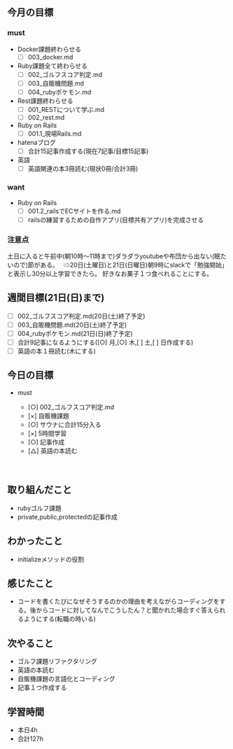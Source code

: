 ## 今月の目標
### must
  - Docker課題終わらせる
    - [ ]  003_docker.md
  - Ruby課題全て終わらせる
    - [ ] 002_ゴルフスコア判定.md
    - [ ] 003_自販機問題.md
    - [ ] 004_rubyポケモン.md
  - Rest課題終わらせる
    - [ ] 001_RESTについて学ぶ.md
    - [ ] 002_rest.md
  - Ruby on Rails
    - [ ] 001.1_現場Rails.md
  - hatenaブログ
    - [ ]  合計15記事作成する(現在7記事/目標15記事)
  - 英語
    - [ ]  英語関連の本3冊読む(現状0冊/合計3冊)
### want
  - Ruby on Rails
    - [ ]  001.2_railsでECサイトを作る.md
    - [ ]  railsの練習するための自作アプリ(目標共有アプリ)を完成させる

   ### 注意点
土日に入ると午前中(朝10時〜11時まで)ダラダラyoutubeや布団から出ない(眠たいので)節がある。  
⇨20日(土曜日)と21日(日曜日)朝9時にslackで「勉強開始」と表示し30分以上学習できたら。
好きなお菓子１つ食べれることにする。




## 週間目標(21日(日)まで)
  - [ ] 002_ゴルフスコア判定.md(20日(土)終了予定)
  - [ ] 003_自販機問題.md(20日(土)終了予定)
  - [ ] 004_rubyポケモン.md(21日(日)終了予定)
  - [ ] 合計9記事になるようにする([○]  月,[○]  木,[ ]  土,[ ]  日作成する)
  - [ ] 英語の本１冊読む(木にする)

## 今日の目標
- must
  - [○]  002_ゴルフスコア判定.md  
  - [×]   自販機課題
  - [○] サウナに合計15分入る
  - [×] 5時間学習
  - [○]  記事作成
  - [△] 英語の本読む

  　　
## 取り組んだこと
- rubyゴルフ課題
- private,public,protectedの記事作成
## わかったこと
- initializeメソッドの役割
  
## 感じたこと
- コードを書くたびになぜそうするのかの理由を考えながらコーディングをする。後からコードに対してなんでこうしたん？と聞かれた場合すぐ答えられるようにする(転職の時いる)



## 次やること
- ゴルフ課題リファクタリング
- 英語の本読む
- 自販機課題の言語化とコーディング
- 記事１つ作成する

## 学習時間
- 本日4h
- 合計127h
